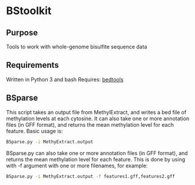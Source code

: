 # BStoolkit
## Purpose
Tools to work with whole-genome bisulfite sequence data 
## Requirements
Written in Python 3 and bash
Requires:
[bedtools](http://bedtools.readthedocs.io/en/latest/)
## BSparse
This script takes an output file from MethylExtract, and writes a bed file of methylation levels at each cytosine. It can also take one or more annotation files (in GFF format), and returns the mean methylation level for each feature. Basic usage is:
```bash
BSparse.py -i MethyExtract.output
``` 
BSparse.py can also take one or more annotation files (in GFF format), and returns the mean methylation level for each feature. This is done by using with -f argument with one or more filenames, for example:
```bash
BSparse.py -i MethyExtract.output -f features1.gff,features2.gff
```

